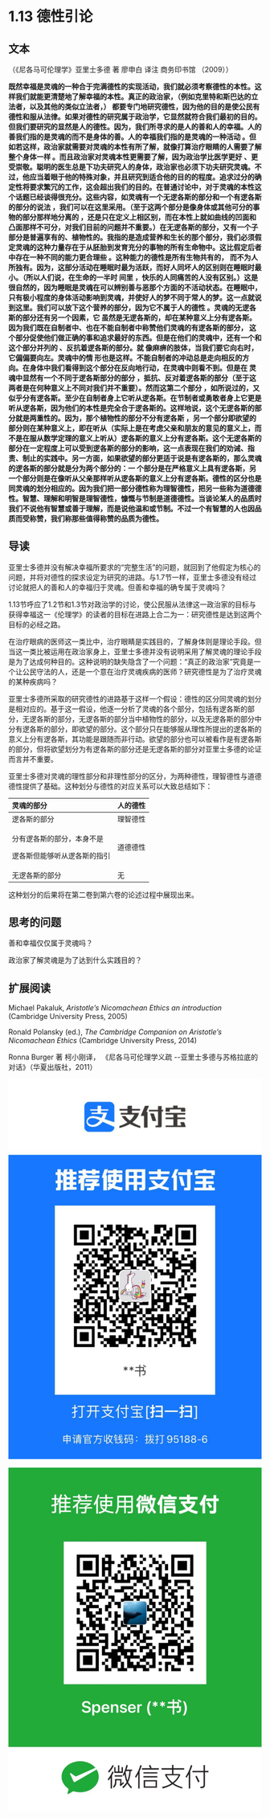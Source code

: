 # 1.13 德性引论

## 文本

（《尼各马可伦理学》亚里士多德 著 廖申白 译注 商务印书馆 （2009））

**既然幸福是灵魂的一种合于完满德性的实现活动，我们就必须考察德性的本性。这样我们就能更清楚地了解幸福的本性。真正的政治家，（例如克里特和斯巴达的立法者，以及其他的类似立法者，） 都要专门地研究德性，因为他的目的是使公民有德性和服从法律。如果对德性的研究属于政治学，它显然就符合我们最初的目的。但我们要研究的显然是人的德性。因为，我们所寻求的是人的善和人的幸福。人的善我们指的是灵魂的而不是身体的善。人的幸福我们指的是灵魂的一种活动 。但如若这样，政治家就需要对灵魂的本性有所了解，就像打算治疗眼睛的人需要了解整个身体一样 。而且政治家对灵魂本性更需要了解，因为政治学比医学更好 、更受崇敬。聪明的医生总是下功夫研究人的身体，政治家也必须下功夫研究灵魂。不过，他应当着眼于他的特殊对象，并且研究到适合他的目的的程度。追求过分的确定性将要求繁冗的工作，这会超出我们的目的。在普通讨论中，对于灵魂的本性这个话题已经谈得很充分。这些内容，如灵魂有一个无逻各斯的部分和一个有逻各斯的部分的说法 ，我们可以在这里采用。（至于这两个部分是像身体或其他可分的事物的部分那样地分离的 ，还是只在定义上相区别，而在本性上就如曲线的凹面和凸面那样不可分，对我们目前的问题并不重要。）在无逻各斯的部分，又有一个子部分是普遍享有的、植物性的。我指的是造成营养和生长的那个部分，我们必须假定灵魂的这种力量存在于从胚胎到发育充分的事物的所有生命物中。这比假定后者中存在一种不同的能力更合理些 。这种能力的德性是所有生物共有的， 而不为人所独有。因为，这部分活动在睡眠时最为活跃，而好人同坏人的区别则在睡眠时最小。（所以人们说，在生命的一半时 间里 ，快乐的人同痛苦的人没有区别。）这是很自然的，因为睡眠是灵魂在可以辨别善与恶那个方面的不活动状态。在睡眠中，只有极小程度的身体活动影响到灵魂，并使好人的梦不同于常人的梦。这一点就说到这里。我们可以放下这个营养的部分，因为它不属于人的德性 。灵魂的无逻各斯的部分还有另一个因素，它 虽然是无逻各斯的，却在某种意义上分有逻各斯。因为我们既在自制者中、也在不能自制者中称赞他们灵魂的有逻各斯的部分， 这个部分促使他们做正确的事和追求最好的东西。但是在他们的灵魂中，还有一个和这个部分并列的 、反抗着逻各斯的部分。就 像麻痹的肢体，当我们要它向右时，它偏偏要向左。灵魂中的情 形也是这样。不能自制者的冲动总是走向相反的方向。在身体中我们看得到这个部分在反向地行动，在灵魂中则看不到。但是在 灵魂中显然有一个不同于逻各斯部分的部分 ，抵抗、反对着逻各斯的部分（至于这两者是在何种意义上不同对我们并不重要）。然而这第二个部分 ，如所说过的，又似乎分有逻各斯。至少在自制者身上它听从逻各斯。在节制者或勇敢者身上它更是听从逻各斯，因为他们的本性是完全合于逻各斯的。这样地说，这个无逻各斯的部分就是两重性的。因为，那个植物性的部分不分有逻各斯 ，另一个部分即欲望的部分则在某种意义上，即在听从（实际上是在考虑父亲和朋友的意见的意义上，而不是在服从数学定理的意义上听从）逻各斯的意义上分有逻各斯。这个无逻各斯的部分在一定程度上可以受到逻各斯的部分的影响，这一点表现在我们的劝诫、指责、制止的实践中。另一方面，如果欲望的部分更适于说是有逻各斯的，那么灵魂的逻各斯的部分就是分为两个部分的：一 个部分是在严格意义上具有逻各斯，另一个部分则是在像听从父亲那样听从逻各斯的意义上分有逻各斯。德性的区分也是同灵魂的划分相应的。因为我们把一部分德性称为理智德性，把另一些称为道德德性。智慧、理解和明智是理智德性，慷慨与节制是道德德性。当谈论某人的品质时我们不说他有智慧或善于理解，而是说他温和或节制。不过一个有智慧的人也因品质而受称赞，我们称那些值得称赞的品质为德性。**

## 导读

亚里士多德并没有解决幸福所要求的“完整生活”的问题，就回到了他假定为核心的问题，并将对德性的探求设定为研究的进路。与1.7节一样，亚里士多德没有经过讨论就把人的善和人的幸福归于灵魂。但善和幸福的确专属于灵魂吗？

1.13节呼应了1.2节和1.3节对政治学的讨论，使公民服从法律这一政治家的目标与获得幸福这一《伦理学》的读者的目标在进路上合二为一：研究德性是达到这两个目标的必经之路。

在治疗眼病的医师这一类比中，治疗眼睛是实践目的，了解身体则是理论手段。但当这一类比被运用在政治家身上，亚里士多德并没有说明采用了解灵魂的理论手段是为了达成何种目的。这种说明的缺失隐含了一个问题：“真正的政治家”究竟是一个让公民守法的人，还是一个意在治疗灵魂疾病的医师？研究德性是为了治疗灵魂的某种疾病吗？

亚里士多德所采取的研究德性的进路基于这样一个假设：德性的区分同灵魂的划分是相对应的。基于这一假设，他逐一分析了灵魂的各个部分，包括有逻各斯的部分，无逻各斯的部分，无逻各斯的部分当中植物性的部分，以及无逻各斯的部分中分有逻各斯的部分，即欲望的部分。这个部分只在能够服从理性所提出的逻各斯的意义上分有逻各斯，其功能是跟随而非行动。欲望的部分也可以被看作是有逻各斯的部分，但将欲望划分为有逻各斯的部分还是无逻各斯的部分对亚里士多德的论证而言并不重要。

亚里士多德对灵魂的理性部分和非理性部分的区分，为两种德性，理智德性与道德德性提供了基础。这种划分与德性的对应关系可以大致总结如下：

<table>
  <thead>
    <tr>
      <th style="text-align:left">&#x7075;&#x9B42;&#x7684;&#x90E8;&#x5206;</th>
      <th style="text-align:left">&#x4EBA;&#x7684;&#x5FB7;&#x6027;</th>
    </tr>
  </thead>
  <tbody>
    <tr>
      <td style="text-align:left">&#x903B;&#x5404;&#x65AF;&#x7684;&#x90E8;&#x5206;</td>
      <td style="text-align:left">&#x7406;&#x667A;&#x5FB7;&#x6027;</td>
    </tr>
    <tr>
      <td style="text-align:left">
        <p>&#x5206;&#x6709;&#x903B;&#x5404;&#x65AF;&#x7684;&#x90E8;&#x5206;&#xFF0C;&#x672C;&#x8EAB;&#x4E0D;&#x662F;</p>
        <p>&#x903B;&#x5404;&#x65AF;&#x4F46;&#x80FD;&#x591F;&#x542C;&#x4ECE;&#x903B;&#x5404;&#x65AF;&#x7684;&#x6307;&#x5F15;</p>
      </td>
      <td style="text-align:left">&#x9053;&#x5FB7;&#x5FB7;&#x6027;</td>
    </tr>
    <tr>
      <td style="text-align:left">&#x65E0;&#x903B;&#x5404;&#x65AF;&#x7684;&#x90E8;&#x5206;</td>
      <td style="text-align:left">&#x65E0;</td>
    </tr>
  </tbody>
</table>

这种划分的后果将在第二卷到第六卷的论述过程中展现出来。

## 思考的问题

善和幸福仅仅属于灵魂吗？

政治家了解灵魂是为了达到什么实践目的？

## 扩展阅读

Michael Pakaluk, _Aristotle’s Nicomachean Ethics an introduction_ \(Cambridge University Press, 2005\)

Ronald Polansky \(ed.\), _The Cambridge Companion on Aristotle’s Nicomachean Ethics_ \(Cambridge University Press, 2014\)

Ronna Burger 著 柯小刚译， 《尼各马可伦理学义疏 --亚里士多德与苏格拉底的对话》（华夏出版社，2011）

![](.gitbook/assets/wechatimg79.jpeg)

![](.gitbook/assets/wechatimg78.jpeg)

